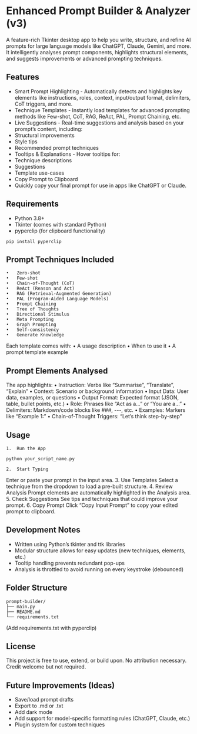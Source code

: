 # Enhanced Prompt Builder & Analyzer (v3)

A feature-rich Tkinter desktop app to help you write, structure, and refine AI prompts for large language models like ChatGPT, Claude, Gemini, and more. It intelligently analyses prompt components, highlights structural elements, and suggests improvements or advanced prompting techniques.

## Features
*	Smart Prompt Highlighting - Automatically detects and highlights key elements like instructions, roles, context, input/output format, delimiters, CoT triggers, and more.
*	Technique Templates - Instantly load templates for advanced prompting methods like Few-shot, CoT, RAG, ReAct, PAL, Prompt Chaining, etc.
*	Live Suggestions - Real-time suggestions and analysis based on your prompt’s content, including:
*	Structural improvements
*	Style tips
*	Recommended prompt techniques
*	Tooltips & Explanations - Hover tooltips for:
  *	Technique descriptions
  *	Suggestions
  *	Template use-cases
  *	Copy Prompt to Clipboard
* Quickly copy your final prompt for use in apps like ChatGPT or Claude.

## Requirements
*	Python 3.8+
*	Tkinter (comes with standard Python)
*	pyperclip (for clipboard functionality)

```pip install pyperclip```

## Prompt Techniques Included
	•	Zero-shot
	•	Few-shot
	•	Chain-of-Thought (CoT)
	•	ReAct (Reason and Act)
	•	RAG (Retrieval-Augmented Generation)
	•	PAL (Program-Aided Language Models)
	•	Prompt Chaining
	•	Tree of Thoughts
	•	Directional Stimulus
	•	Meta Prompting
	•	Graph Prompting
	•	Self-consistency
	•	Generate Knowledge

Each template comes with:
	•	A usage description
	•	When to use it
	•	A prompt template example

## Prompt Elements Analysed

The app highlights:
	•	Instruction: Verbs like “Summarise”, “Translate”, “Explain”
	•	Context: Scenario or background information
	•	Input Data: User data, examples, or questions
	•	Output Format: Expected format (JSON, table, bullet points, etc.)
	•	Role: Phrases like “Act as a…” or “You are a…”
	•	Delimiters: Markdown/code blocks like ###, ---, etc.
	•	Examples: Markers like “Example 1:”
	•	Chain-of-Thought Triggers: “Let’s think step-by-step”

## Usage
	1.	Run the App

```python your_script_name.py```

	2.	Start Typing
Enter or paste your prompt in the input area.
	3.	Use Templates
Select a technique from the dropdown to load a pre-built structure.
	4.	Review Analysis
Prompt elements are automatically highlighted in the Analysis area.
	5.	Check Suggestions
See tips and techniques that could improve your prompt.
	6.	Copy Prompt
Click “Copy Input Prompt” to copy your edited prompt to clipboard.

## Development Notes
*	Written using Python’s tkinter and ttk libraries
*	Modular structure allows for easy updates (new techniques, elements, etc.)
*	Tooltip handling prevents redundant pop-ups
*	Analysis is throttled to avoid running on every keystroke (debounced)

## Folder Structure

```
prompt-builder/
├── main.py
├── README.md
└── requirements.txt
```

(Add requirements.txt with pyperclip)

## License

This project is free to use, extend, or build upon. No attribution necessary. Credit welcome but not required.

## Future Improvements (Ideas)
* Save/load prompt drafts
* Export to .md or .txt
* Add dark mode
* Add support for model-specific formatting rules (ChatGPT, Claude, etc.)
* Plugin system for custom techniques
